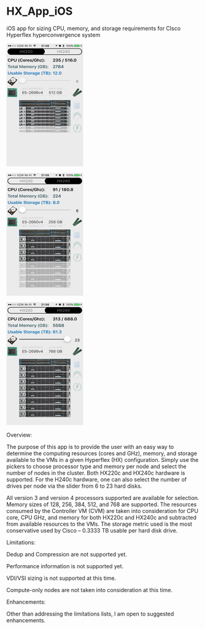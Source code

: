# HX_App_iOS
iOS app for sizing CPU, memory, and storage requirements for CIsco Hyperflex hyperconvergence system

![alt text](https://github.com/jb80016/HX_App_iOS/blob/master/HX%20Screenshot%201.png)

![alt text](https://github.com/jb80016/HX_App_iOS/blob/master/HX%20Screenshot%202.png)

![alt text](https://github.com/jb80016/HX_App_iOS/blob/master/HX%20Screenshot%203.png)

Overview:

The purpose of this app is to provide the user with an easy way to determine the computing resources (cores and GHz), memory, and storage available to the VMs in a given Hyperflex (HX) configuration.  Simply use the pickers to choose processor type and memory per node and select the number of nodes in the cluster.  Both HX220c and HX240c hardware is supported.  For the H240c hardware, one can also select the number of drives per node via the slider from 6 to 23 hard disks.

All version 3 and version 4 processors supported are available for selection.  Memory sizes of 128, 256, 384, 512, and 768 are supported.  The resources consumed by the Controller VM (CVM) are taken into consideration for CPU core, CPU GHz, and memory for both HX220c and HX240c and subtracted from available resources to the VMs.  The storage metric used is the most conservative used by Cisco – 0.3333 TB usable per hard disk drive.  


Limitations:

Dedup and Compression are not supported yet.  

Performance information is not supported yet. 

VDI/VSI sizing is not supported at this time.

Compute-only nodes are not taken into consideration at this time.


Enhancements:

Other than addressing the limitations lists, I am open to suggested enhancements.

